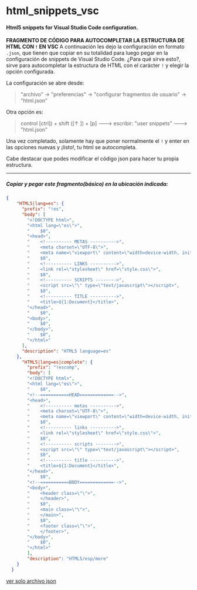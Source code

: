 # html_snippets_vsc
#### Html5 snippets for Visual Studio Code configuration.

**FRAGMENTO DE CÓDIGO  PARA AUTOCOMPLETAR  LA ESTRUCTURA DE HTML CON `!`  EN VSC**
A continuación les dejo la configuración en formato `.json`, que tienen que copiar en su totalidad para luego pegar en la configuración de snippets de  Visual Studio Code. ¿Para qué sirve esto?, sirve para autocompletar la estructura de HTML con el carácter `!` y elegir la opción configurada.  

La configuración se abre desde:
> "archivo" -> "preferencias" -> "configurar fragmentos de usuario" -> "html.json"

Otra opción es:
>  control [ctrl]) + shift ([↑    ]) + [p]  --->  escribir: "user snippets" ---> "html.json"
 

Una vez completado, solamente hay que poner normalmente el `!` y enter en las opciones nuevas y ¡listo!, tu html se autocompleta.  

Cabe destacar que podes modificar el código json para hacer tu propia estructura.

---

##### Copiar y pegar este fragmento(básico) en la ubicación indicada:

```json
{
    "HTML5|lang=es": {
      "prefix": "!es",
      "body": [
        "<!DOCTYPE html>",
        "<html lang=\"es\">",
        "    $0",
        "<head>",
        "    <!---------- METAS ---------->",
        "    <meta charset=\"UTF-8\">",
        "    <meta name=\"viewport\" content=\"width=device-width, initial-scale=1.0\">",
        "    $0",
        "    <!---------- LINKS ---------->",
        "    <link rel=\"stylesheet\" href=\"style.css\">",
        "    $0",
        "    <!---------- SCRIPTS -------->",
        "    <script src=\"\" type=\"text/javascript\"></script>",
        "    $0",
        "    <!---------- TITLE ---------->",
        "    <title>${1:Document}</title>",
        "</head>",
        "    $0",
        "<body>",
        "    $0",
        "</body>",
        "    $0",
        "</html>"
      ],
      "description": "HTML5 language=es"
    },
      "HTML5|lang=es|complete": {
        "prefix": "!escomp",
        "body": [
        "<!DOCTYPE html>",
        "<html lang=\"es\">",
        "    $0",
        "<!--===========HEAD=============-->",
        "<head>",
        "    <!---------- metas ---------->",
        "    <meta charset=\"UTF-8\">",
        "    <meta name=\"viewport\" content=\"width=device-width, initial-scale=1.0\">",
        "    $0",
        "    <!---------- links ---------->",
        "    <link rel=\"stylesheet\" href=\"style.css\">",
        "    $0",
        "    <!---------- scripts -------->",
        "    <script src=\"\" type=\"text/javascript\"></script>",
        "    $0",
        "    <!---------- title ---------->",
        "    <title>${1:Document}</title>",
        "</head>",
        "    $0",
        "<!--===========BODY=============-->",
        "<body>",
        "    <header class=\"\">",
        "    </header>",
        "    $0",
        "    <main class=\"\">",
        "    </main>",
        "    $0",
        "    <footer class=\"\">",
        "    </footer>",
        "</body>",
        "    $0",
        "</html>"
        ],
        "description": "HTML5/esp/more"
    }
  }

```
[ver solo archivo json](https://raw.githubusercontent.com/Jesparzarom/html_snippets_vsc/main/html-snippets.json)




